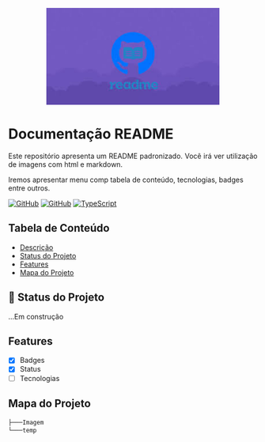 <p width="100%" align="center">
    <img src="./Imagem/logo.jpg" alt="logo" width="350px">
</p>

# Documentação README

<p id="descricao" align="justify">
Este repositório apresenta um README padronizado. Você irá ver utilização de imagens com html e markdown.

Iremos apresentar menu comp tabela de conteúdo, tecnologias, badges entre outros.
</p>

[![GitHub](https://badgen.net/badge/icon/github?icon=github&label)](https://github.com) [![GitHub](https://badgen.net/badge/icon/github?icon=github&label)](https://github.com) [![TypeScript](https://img.shields.io/badge/--3178C6?logo=typescript&logoColor=ffffff)](https://www.typescriptlang.org/)


## Tabela de Conteúdo

<ul>
    <li><a href="#descricao">Descrição</a></li>
    <li><a href="#status">Status do Projeto</a></li>
    <li><a href="#features">Features</a></li>
    <li><a href="#mapa">Mapa do Projeto</a></li>
</ul>

## :rocket: Status do Projeto
<p id="status">
    ...Em construção
</p>

<p id="features"></p>

## Features
- [X] Badges
- [X] Status
- [ ] Tecnologias

<p id="mapa"></p>

## Mapa do Projeto


```.
├───Imagem
└───temp
```
